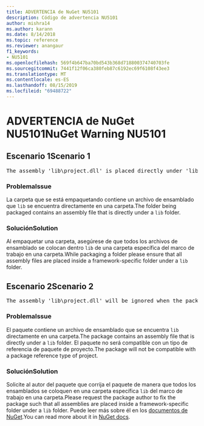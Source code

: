 ```yaml
---
title: ADVERTENCIA de NuGet NU5101
description: Código de advertencia NU5101
author: mishra14
ms.author: karann
ms.date: 8/14/2018
ms.topic: reference
ms.reviewer: anangaur
f1_keywords:
- NU5101
ms.openlocfilehash: 569f4b647ba70bd543b368d718800374740703fe
ms.sourcegitcommit: 7441f12f06ca380feb87c6192ec69f6108f43ee3
ms.translationtype: MT
ms.contentlocale: es-ES
ms.lasthandoff: 08/15/2019
ms.locfileid: "69488722"
---
```

# <a name="nuget-warning-nu5101"></a><span data-ttu-id="ad11c-103">ADVERTENCIA de NuGet NU5101</span><span class="sxs-lookup"><span data-stu-id="ad11c-103">NuGet Warning NU5101</span></span>

## <a name="scenario-1"></a><span data-ttu-id="ad11c-104">Escenario 1</span><span class="sxs-lookup"><span data-stu-id="ad11c-104">Scenario 1</span></span>
<pre>The assembly 'lib\project.dll' is placed directly under 'lib' folder. It is recommended that assemblies be placed inside a framework-specific folder. Move it into a framework-specific folder.</pre>

### <a name="issue"></a><span data-ttu-id="ad11c-105">Problema</span><span class="sxs-lookup"><span data-stu-id="ad11c-105">Issue</span></span>

<span data-ttu-id="ad11c-106">La carpeta que se está empaquetando contiene un archivo de ensamblado que `lib` se encuentra directamente en una carpeta.</span><span class="sxs-lookup"><span data-stu-id="ad11c-106">The folder being packaged contains an assembly file that is directly under a `lib` folder.</span></span>


### <a name="solution"></a><span data-ttu-id="ad11c-107">Solución</span><span class="sxs-lookup"><span data-stu-id="ad11c-107">Solution</span></span>

<span data-ttu-id="ad11c-108">Al empaquetar una carpeta, asegúrese de que todos los archivos de ensamblado se colocan dentro `lib` de una carpeta específica del marco de trabajo en una carpeta.</span><span class="sxs-lookup"><span data-stu-id="ad11c-108">While packaging a folder please ensure that all assembly files are placed inside a framework-specific folder under a `lib` folder.</span></span>


## <a name="scenario-2"></a><span data-ttu-id="ad11c-109">Escenario 2</span><span class="sxs-lookup"><span data-stu-id="ad11c-109">Scenario 2</span></span>
<pre>The assembly 'lib\project.dll' will be ignored when the package is installed after the migration.</pre>

### <a name="issue"></a><span data-ttu-id="ad11c-110">Problema</span><span class="sxs-lookup"><span data-stu-id="ad11c-110">Issue</span></span>

<span data-ttu-id="ad11c-111">El paquete contiene un archivo de ensamblado que se encuentra `lib` directamente en una carpeta.</span><span class="sxs-lookup"><span data-stu-id="ad11c-111">The package contains an assembly file that is directly under a `lib` folder.</span></span> <span data-ttu-id="ad11c-112">El paquete no será compatible con un tipo de referencia de paquete de proyecto.</span><span class="sxs-lookup"><span data-stu-id="ad11c-112">The package will not be compatible with a package reference type of project.</span></span>


### <a name="solution"></a><span data-ttu-id="ad11c-113">Solución</span><span class="sxs-lookup"><span data-stu-id="ad11c-113">Solution</span></span>

<span data-ttu-id="ad11c-114">Solicite al autor del paquete que corrija el paquete de manera que todos los ensamblados se coloquen en una carpeta específica `lib` del marco de trabajo en una carpeta.</span><span class="sxs-lookup"><span data-stu-id="ad11c-114">Please request the package author to fix the package such that all assemblies are placed inside a framework-specific folder under a `lib` folder.</span></span> <span data-ttu-id="ad11c-115">Puede leer más sobre él en los [documentos de NuGet](https://docs.microsoft.com/en-us/nuget/consume-packages/migrate-packages-config-to-package-reference).</span><span class="sxs-lookup"><span data-stu-id="ad11c-115">You can read more about it in [NuGet docs](https://docs.microsoft.com/en-us/nuget/consume-packages/migrate-packages-config-to-package-reference).</span></span>


